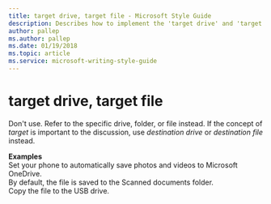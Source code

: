 ```yaml
---
title: target drive, target file - Microsoft Style Guide
description: Describes how to implement the 'target drive' and 'target file' in Microsoft content and provides examples of these terms not being used in content.
author: pallep
ms.author: pallep
ms.date: 01/19/2018
ms.topic: article
ms.service: microsoft-writing-style-guide
---
```


# target drive, target file

Don't use. Refer to the specific drive, folder, or file instead. If the concept of *target* is important to the discussion, use *destination drive* or *destination file* instead. 

**Examples**  
Set your phone to automatically save photos and videos to Microsoft OneDrive.  
By default, the file is saved to the Scanned documents folder.  
Copy the file to the USB drive.
